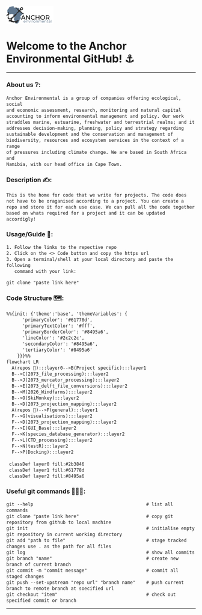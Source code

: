 <head>
  <a href="https://anchorenvironmental.co.za/">
    <img width="25%" src="./Anchorlogo.svg" alt="Anchor Logo">
  </a>
  <link
  href="https://cdnjs.cloudflare.com/ajax/libs/font-awesome/6.5.1/css/all.min.css"
  rel="stylesheet"
/>
</head>

<body>
  <p>
  <h1>
    <b>
    Welcome to the Anchor Environmental GitHub! ⚓
    </b>
  </h1>
</p> 
</body>

---
### About us ❔:
    Anchor Environmental is a group of companies offering ecological, social 
    and economic assessment, research, monitoring and natural capital 
    accounting to inform environmental management and policy. Our work 
    straddles marine, estuarine, freshwater and terrestrial realms; and it 
    addresses decision-making, planning, policy and strategy regarding 
    sustainable development and the conservation and management of 
    biodiversity, resources and ecosystem services in the context of a range
    of pressures including climate change. We are based in South Africa and
    Namibia, with our head office in Cape Town.

### Description ✍️:
    This is the home for code that we write for projects. The code does
    not have to be oraganised according to a project. You can create a
    repo and store it for each use case. We can pull all the code together
    based on whats required for a project and it can be updated accordigly!

### Usage/Guide 🦮:
    1. Follow the links to the repective repo
    2. Click on the <> Code button and copy the https url
    3. Open a terminal/shell at your local directory and paste the following
       command with your link:

```Shell
git clone "paste link here"
```

### Code Structure 🗺️:
```mermaid
%%{init: {'theme':'base', 'themeVariables': {
      'primaryColor': '#61778d',
      'primaryTextColor': '#fff',
      'primaryBorderColor': '#8495a6',
      'lineColor': '#2c2c2c',
      'secondaryColor': '#8495a6',
      'tertiaryColor': '#8495a6'
    }}}%%
flowchart LR
  A(repos 📃):::layer0-->B(Project specific):::layer1
  B-->C(2073_file_processing):::layer2
  B-->J(2073_mercator_processing):::layer2
  B-->E(2073_delft_file_conversions):::layer2
  B-->M(2026_Windfarms):::layer2
  B-->O(SkiMonkey):::layer2
  B-->D(2073_projection_mapping):::layer2
  A(repos 📃)-->F(general):::layer1
  F-->G(visualisations):::layer2
  F-->D(2073_projection_mapping):::layer2
  F-->I(GUI_Base):::layer2
  F-->K(species_database_generator):::layer2
  F-->L(CTD_processing):::layer2
  F-->N(testR):::layer2
  F-->P(Docking):::layer2

 classDef layer0 fill:#2b3846
 classDef layer1 fill:#61778d
 classDef layer2 fill:#8495a6
```

### Useful git commands 👨🏾‍💻:

```Shell
git --help                                          # list all commands
git clone "paste link here"                         # copy git repository from github to local machine
git init                                            # initialise empty git repository in current working directory
git add "path to file"                              # stage tracked changes use . as the path for all files
git log                                             # show all commits
git branch "name"                                   # create new branch of current branch
git commit -m "commit message"                      # commit all staged changes
git push --set-upstream "repo url" "branch name"    # push current branch to remote branch at soecified url
git checkout "item"                                 # check out specified commit or branch
```
  ---


